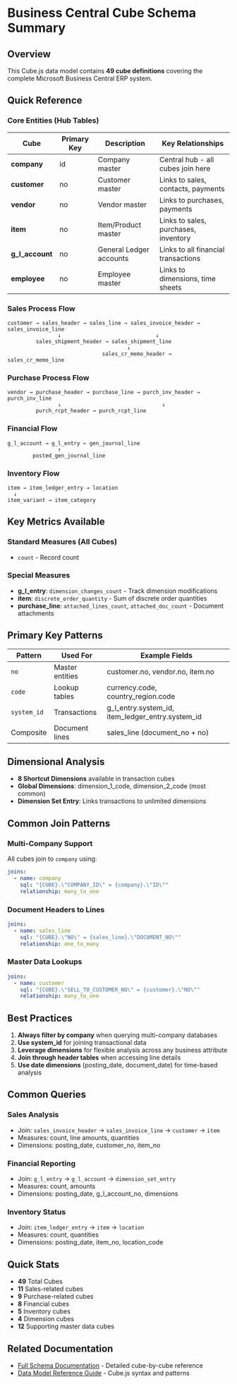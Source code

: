 # Business Central Cube Schema Summary

## Overview
This Cube.js data model contains **49 cube definitions** covering the complete Microsoft Business Central ERP system.

## Quick Reference

### Core Entities (Hub Tables)
| Cube | Primary Key | Description | Key Relationships |
|------|-------------|-------------|-------------------|
| **company** | id | Company master | Central hub - all cubes join here |
| **customer** | no | Customer master | Links to sales, contacts, payments |
| **vendor** | no | Vendor master | Links to purchases, payments |
| **item** | no | Item/Product master | Links to sales, purchases, inventory |
| **g_l_account** | no | General Ledger accounts | Links to all financial transactions |
| **employee** | no | Employee master | Links to dimensions, time sheets |

### Sales Process Flow
```
customer → sales_header → sales_line → sales_invoice_header → sales_invoice_line
                ↓                              ↓
         sales_shipment_header → sales_shipment_line
                                      ↓
                              sales_cr_memo_header → sales_cr_memo_line
```

### Purchase Process Flow  
```
vendor → purchase_header → purchase_line → purch_inv_header → purch_inv_line
                ↓                                ↓
         purch_rcpt_header → purch_rcpt_line
```

### Financial Flow
```
g_l_account → g_l_entry ← gen_journal_line
                ↑
        posted_gen_journal_line
```

### Inventory Flow
```
item → item_ledger_entry → location
  ↓
item_variant → item_category
```

## Key Metrics Available

### Standard Measures (All Cubes)
- `count` - Record count

### Special Measures
- **g_l_entry**: `dimension_changes_count` - Track dimension modifications
- **item**: `discrete_order_quantity` - Sum of discrete order quantities
- **purchase_line**: `attached_lines_count`, `attached_doc_count` - Document attachments

## Primary Key Patterns

| Pattern | Used For | Example Fields |
|---------|----------|----------------|
| `no` | Master entities | customer.no, vendor.no, item.no |
| `code` | Lookup tables | currency.code, country_region.code |
| `system_id` | Transactions | g_l_entry.system_id, item_ledger_entry.system_id |
| Composite | Document lines | sales_line (document_no + no) |

## Dimensional Analysis
- **8 Shortcut Dimensions** available in transaction cubes
- **Global Dimensions**: dimension_1_code, dimension_2_code (most common)
- **Dimension Set Entry**: Links transactions to unlimited dimensions

## Common Join Patterns

### Multi-Company Support
All cubes join to `company` using:
```yaml
joins:
  - name: company
    sql: "{CUBE}.\"COMPANY_ID\" = {company}.\"ID\""
    relationship: many_to_one
```

### Document Headers to Lines
```yaml
joins:
  - name: sales_line
    sql: "{CUBE}.\"NO\" = {sales_line}.\"DOCUMENT_NO\""
    relationship: one_to_many
```

### Master Data Lookups
```yaml
joins:
  - name: customer
    sql: "{CUBE}.\"SELL_TO_CUSTOMER_NO\" = {customer}.\"NO\""
    relationship: many_to_one
```

## Best Practices

1. **Always filter by company** when querying multi-company databases
2. **Use system_id** for joining transactional data
3. **Leverage dimensions** for flexible analysis across any business attribute
4. **Join through header tables** when accessing line details
5. **Use date dimensions** (posting_date, document_date) for time-based analysis

## Common Queries

### Sales Analysis
- Join: `sales_invoice_header` → `sales_invoice_line` → `customer` → `item`
- Measures: count, line amounts, quantities
- Dimensions: posting_date, customer_no, item_no

### Financial Reporting
- Join: `g_l_entry` → `g_l_account` → `dimension_set_entry`
- Measures: count, amounts
- Dimensions: posting_date, g_l_account_no, dimensions

### Inventory Status
- Join: `item_ledger_entry` → `item` → `location`
- Measures: count, quantities
- Dimensions: posting_date, item_no, location_code

## Quick Stats
- **49** Total Cubes
- **11** Sales-related cubes
- **9** Purchase-related cubes  
- **8** Financial cubes
- **5** Inventory cubes
- **4** Dimension cubes
- **12** Supporting master data cubes

## Related Documentation
- [Full Schema Documentation](./Business_Central_Schema_Documentation.md) - Detailed cube-by-cube reference
- [Data Model Reference Guide](./Data_Model_Reference_Guide.md) - Cube.js syntax and patterns